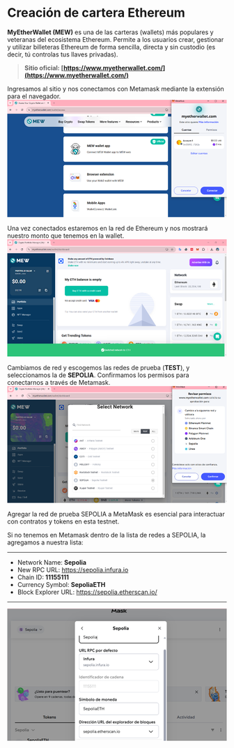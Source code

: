# Creación de cartera Ethereum

**MyEtherWallet (MEW)** es una de las carteras (wallets) más populares y veteranas del ecosistema Ethereum.
Permite a los usuarios crear, gestionar y utilizar billeteras Ethereum de forma sencilla, directa y sin custodio (es decir, tú controlas tus llaves privadas).

>**Sitio oficial: [https://www.myetherwallet.com/](https://www.myetherwallet.com/)**


Ingresamos al sitio y nos conectamos con Metamask mediante la extensión para el navegador.
![alt text](img/image.png)

Una vez conectados estaremos en la red de Ethereum y nos mostrará nuestro monto que tenemos en la wallet.
![alt text](img/image-1.png)

Cambiamos de red y escogemos las redes de prueba (**TEST**), y seleccionamos la de **SEPOLIA**. Confirmamos los permisos para conectarnos a través de Metamask.
![alt text](img/image-2.png)

Agregar la red de prueba SEPOLIA a MetaMask es esencial para interactuar con contratos y tokens en esta testnet.  

Si no tenemos en Metamask dentro de la lista de redes a SEPOLIA, la agregamos a nuestra lista:

***
- Network Name: **Sepolia**
- New RPC URL: https://sepolia.infura.io
- Chain ID: **11155111**
- Currency Symbol: **SepoliaETH**
- Block Explorer URL: https://sepolia.etherscan.io/
***

![alt text](img/image-5.png)